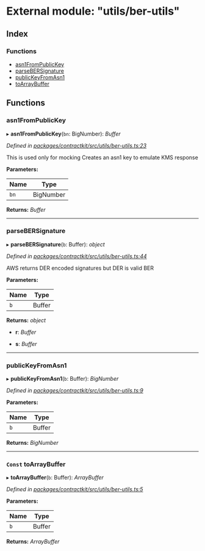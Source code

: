 # External module: "utils/ber-utils"

## Index

### Functions

* [asn1FromPublicKey](_utils_ber_utils_.md#asn1frompublickey)
* [parseBERSignature](_utils_ber_utils_.md#parsebersignature)
* [publicKeyFromAsn1](_utils_ber_utils_.md#publickeyfromasn1)
* [toArrayBuffer](_utils_ber_utils_.md#const-toarraybuffer)

## Functions

###  asn1FromPublicKey

▸ **asn1FromPublicKey**(`bn`: BigNumber): *Buffer*

*Defined in [packages/contractkit/src/utils/ber-utils.ts:23](https://github.com/celo-org/celo-monorepo/blob/master/packages/contractkit/src/utils/ber-utils.ts#L23)*

This is used only for mocking
Creates an asn1 key to emulate KMS response

**Parameters:**

Name | Type |
------ | ------ |
`bn` | BigNumber |

**Returns:** *Buffer*

___

###  parseBERSignature

▸ **parseBERSignature**(`b`: Buffer): *object*

*Defined in [packages/contractkit/src/utils/ber-utils.ts:44](https://github.com/celo-org/celo-monorepo/blob/master/packages/contractkit/src/utils/ber-utils.ts#L44)*

AWS returns DER encoded signatures but DER is valid BER

**Parameters:**

Name | Type |
------ | ------ |
`b` | Buffer |

**Returns:** *object*

* **r**: *Buffer*

* **s**: *Buffer*

___

###  publicKeyFromAsn1

▸ **publicKeyFromAsn1**(`b`: Buffer): *BigNumber*

*Defined in [packages/contractkit/src/utils/ber-utils.ts:9](https://github.com/celo-org/celo-monorepo/blob/master/packages/contractkit/src/utils/ber-utils.ts#L9)*

**Parameters:**

Name | Type |
------ | ------ |
`b` | Buffer |

**Returns:** *BigNumber*

___

### `Const` toArrayBuffer

▸ **toArrayBuffer**(`b`: Buffer): *ArrayBuffer*

*Defined in [packages/contractkit/src/utils/ber-utils.ts:5](https://github.com/celo-org/celo-monorepo/blob/master/packages/contractkit/src/utils/ber-utils.ts#L5)*

**Parameters:**

Name | Type |
------ | ------ |
`b` | Buffer |

**Returns:** *ArrayBuffer*
